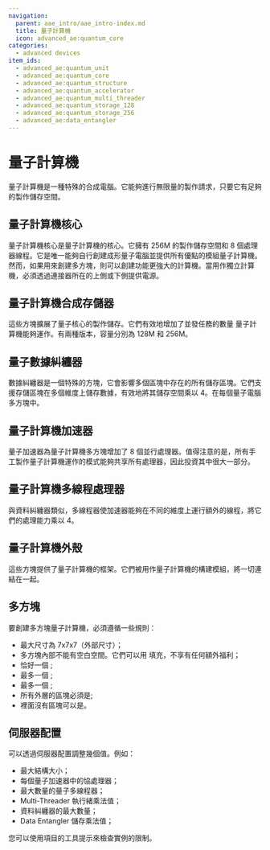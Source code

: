 ```yaml
---
navigation:
  parent: aae_intro/aae_intro-index.md
  title: 量子計算機
  icon: advanced_ae:quantum_core
categories:
  - advanced devices
item_ids:
  - advanced_ae:quantum_unit
  - advanced_ae:quantum_core
  - advanced_ae:quantum_structure
  - advanced_ae:quantum_accelerator
  - advanced_ae:quantum_multi_threader
  - advanced_ae:quantum_storage_128
  - advanced_ae:quantum_storage_256
  - advanced_ae:data_entangler
---
```


# 量子計算機

量子計算機是一種特殊的合成電腦。它能夠進行無限量的製作請求，只要它有足夠的製作儲存空間。

<GameScene zoom="2" background="transparent">
  <ImportStructure src="../structure/quantum_computer_multiblock.snbt"></ImportStructure>
</GameScene>

## 量子計算機核心

<BlockImage id="advanced_ae:quantum_core" p:powered="true" p:formed="true" scale="4"></BlockImage>

量子計算機核心是量子計算機的核心。它擁有 256M 的製作儲存空間和 8 個處理器線程。它是唯一能夠自行創建成形量子電腦並提供所有優點的模組量子計算機。然而，如果用來創建多方塊，則可以創建功能更強大的計算機。當用作獨立計算機，必須透過連接器所在的上側或下側提供電源。

## 量子計算機合成存儲器

<Row gap="20">
<BlockImage id="advanced_ae:quantum_storage_128" scale="4"></BlockImage>
<BlockImage id="advanced_ae:quantum_storage_256" scale="4"></BlockImage>
</Row>

這些方塊擴展了量子核心的製作儲存。它們有效地增加了並發任務的數量
量子計算機能夠運作。有兩種版本，容量分別為 128M 和 256M。

## 量子數據糾纏器

<BlockImage id="advanced_ae:data_entangler" scale="4"></BlockImage>

數據糾纏器是一個特殊的方塊，它會影響多個區塊中存在的所有儲存區塊。它們支援存儲區塊在多個維度上儲存數據，有效地將其儲存空間乘以 4。在每個量子電腦多方塊中。

## 量子計算機加速器

<BlockImage id="advanced_ae:quantum_accelerator" scale="4"></BlockImage>

量子加速器為量子計算機多方塊增加了 8 個並行處理器。值得注意的是，所有手工製作量子計算機運作的模式能夠共享所有處理器，因此投資其中很大一部分。

## 量子計算機多線程處理器

<BlockImage id="advanced_ae:quantum_multi_threader" scale="4"></BlockImage>

與資料糾纏器類似，多線程器使加速器能夠在不同的維度上運行額外的線程，將它們的處理能力乘以 4。

## 量子計算機外殼

<Row gap="20">
<BlockImage id="advanced_ae:quantum_structure" scale="4"></BlockImage>
<BlockImage id="advanced_ae:quantum_structure" p:formed="true" scale="4"></BlockImage>
<BlockImage id="advanced_ae:quantum_structure" p:formed="true" p:powered="true" scale="4"></BlockImage>
</Row>

這些方塊提供了量子計算機的框架。它們被用作量子計算機的構建模組，將一切連結在一起。

## 多方塊

要創建多方塊量子計算機，必須遵循一些規則：
- 最大尺寸為 7x7x7（外部尺寸）；
- 多方塊內部不能有空白空間。它們可以用 <ItemLink id="advanced_ae:quantum_unit" /> 填充，不享有任何額外福利；
- 恰好一個 <ItemLink id="advanced_ae:quantum_core" />;
- 最多一個 <ItemLink id="advanced_ae:data_entangler" />;
- 最多一個 <ItemLink id="advanced_ae:quantum_multi_threader" />;
- 所有外層的區塊必須是<ItemLink id="advanced_ae:quantum_structure" />;
- 裡面沒有區塊可以是<ItemLink id="advanced_ae:quantum_structure" />。

## 伺服器配置

可以透過伺服器配置調整幾個值。例如：
- 最大結構大小；
- 每個量子加速器中的協處理器；
- 最大數量的量子多線程器；
- Multi-Threader 執行緒乘法值；
- 資料糾纏器的最大數量；
- Data Entangler 儲存乘法值；

您可以使用項目的工具提示來檢查實例的限制。